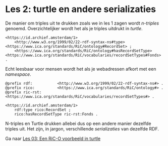 # Les 2: turtle en andere serializaties
De manier om triples uit te drukken zoals we in les 1 zagen wordt _n-triples_ genoemd. Overzichtelijker wordt het als je triples uitdrukt in _turtle_.


```
<https://id.archief.amsterdam/1> 
	<http://www.w3.org/1999/02/22-rdf-syntax-ns#type> <https://www.ica.org/standards/RiC/ontology#RecordSet> ;
	<https://www.ica.org/standards/RiC/ontology#hasRecordSetType> <https://www.ica.org/standards/RiC/vocabularies/recordSetTypes#Fonds> .
```

Echt leesbaar voor mensen wordt het als je webadressen afkort met een _namespace_.

```
@prefix rdf:           <http://www.w3.org/1999/02/22-rdf-syntax-ns#> .
@prefix rico:          <https://www.ica.org/standards/RiC/ontology#> .
@prefix ric-rst:       <https://www.ica.org/standards/RiC/vocabularies/recordSetTypes#> .

<https://id.archief.amsterdam/1> 
	rdf:type rico:RecordSet ;
	rico:hasRecordSetType ric-rst:Fonds .
```

N-triples en Turtle drukken allebei dus op een andere manier dezelfde triples uit. Het zijn, in jargon, verschillende _serializaties_ van dezelfde RDF.

Ga naar [Les 03: Een RiC-O voorbeeld in turtle](les03.md)
